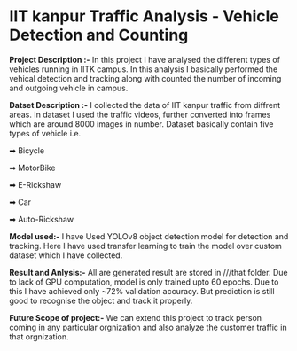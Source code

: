 # **IIT kanpur Traffic Analysis - Vehicle Detection and Counting**
**Project Description :-** In this project I have analysed the  different types of vehicles running in IITK campus. In this analysis I basically performed the vehical detection and tracking along with counted the number of incoming and outgoing vehicle in campus.

**Datset Description :-** I collected the data of IIT kanpur traffic from diffrent areas. In dataset I used the traffic videos, further converted into frames which are around 8000 images in number. Dataset basically contain five types of vehicle i.e.

➡ Bicycle

➡ MotorBike

➡ E-Rickshaw

➡ Car

➡ Auto-Rickshaw

**Model used:-** I have Used YOLOv8 object detection model for detection and tracking. Here I have used transfer learning to train the model over custom dataset which I have collected.

**Result and Anlysis:-** All are generated result are stored in ///that folder. Due to lack of GPU computation,  model is only trained upto 60 epochs. Due to this I have achieved only ~72% validation accuracy. But prediction is still good to recognise the object and track it properly.

**Future Scope of project:-** We can extend this project to track person coming in any particular orgnization and also analyze the customer traffic in that orgnization.
